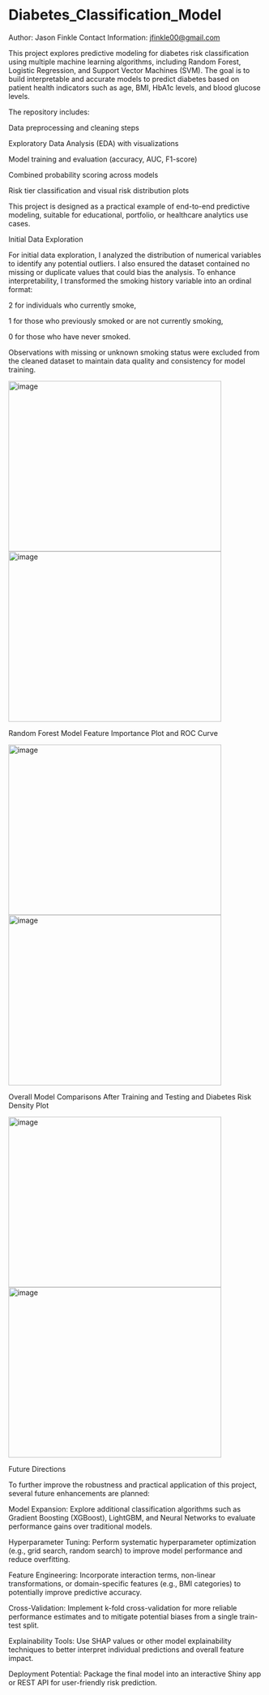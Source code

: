 # Diabetes_Classification_Model

Author: Jason Finkle
Contact Information: jfinkle00@gmail.com

This project explores predictive modeling for diabetes risk classification using multiple machine learning algorithms, including Random Forest, Logistic Regression, and Support Vector Machines (SVM). The goal is to build interpretable and accurate models to predict diabetes based on patient health indicators such as age, BMI, HbA1c levels, and blood glucose levels.

The repository includes:

Data preprocessing and cleaning steps

Exploratory Data Analysis (EDA) with visualizations

Model training and evaluation (accuracy, AUC, F1-score)

Combined probability scoring across models

Risk tier classification and visual risk distribution plots

This project is designed as a practical example of end-to-end predictive modeling, suitable for educational, portfolio, or healthcare analytics use cases.

Initial Data Exploration

For initial data exploration, I analyzed the distribution of numerical variables to identify any potential outliers. I also ensured the dataset contained no missing or duplicate values that could bias the analysis. To enhance interpretability, I transformed the smoking history variable into an ordinal format:

2 for individuals who currently smoke,

1 for those who previously smoked or are not currently smoking,

0 for those who have never smoked.

Observations with missing or unknown smoking status were excluded from the cleaned dataset to maintain data quality and consistency for model training.

<img width="420" height="336" alt="image" src="https://github.com/user-attachments/assets/c5bf69d3-edaf-4175-9cc0-5d4b61819714" />

<img width="420" height="336" alt="image" src="https://github.com/user-attachments/assets/fdb7bdf3-b3f4-4ce3-a3d5-6dcd7e37b74e" />

Random Forest Model Feature Importance Plot and ROC Curve

<img width="420" height="336" alt="image" src="https://github.com/user-attachments/assets/bf4599c7-5702-4346-8df3-c9ca382e99e2" />

<img width="420" height="336" alt="image" src="https://github.com/user-attachments/assets/93f372bb-5439-485e-8fd4-30c3dc04bb25" />

Overall Model Comparisons After Training and Testing and Diabetes Risk Density Plot

<img width="420" height="336" alt="image" src="https://github.com/user-attachments/assets/d5b815ce-e605-4b03-a765-fd1094f35a50" />

<img width="420" height="336" alt="image" src="https://github.com/user-attachments/assets/d1785aeb-124c-4e72-87ad-942f7965e40d" />

Future Directions

To further improve the robustness and practical application of this project, several future enhancements are planned:

Model Expansion: Explore additional classification algorithms such as Gradient Boosting (XGBoost), LightGBM, and Neural Networks to evaluate performance gains over traditional models.

Hyperparameter Tuning: Perform systematic hyperparameter optimization (e.g., grid search, random search) to improve model performance and reduce overfitting.

Feature Engineering: Incorporate interaction terms, non-linear transformations, or domain-specific features (e.g., BMI categories) to potentially improve predictive accuracy.

Cross-Validation: Implement k-fold cross-validation for more reliable performance estimates and to mitigate potential biases from a single train-test split.

Explainability Tools: Use SHAP values or other model explainability techniques to better interpret individual predictions and overall feature impact.

Deployment Potential: Package the final model into an interactive Shiny app or REST API for user-friendly risk prediction.
